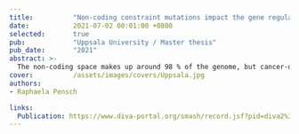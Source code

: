 ```yaml
---
title:          "Non-coding constraint mutations impact the gene regulatory system in osteosarcoma"
date:           2021-07-02 00:01:00 +0800
selected:       true
pub:            "Uppsala University / Master thesis"
pub_date:       "2021"
abstract: >-
  The non-coding space makes up around 98 % of the genome, but cancer-driving mutations have so far mostly been discovered in protein-coding regions. The majority of somatic non-coding mutations are neutral passenger mutations and identifying non-coding mutations with driving roles in cancer poses a challenge. In this work, evolutionary constraint was used to explore the non-coding space in human osteosarcoma to improve our understanding of how evolutionary constraint can be applied to identify non-coding driver mutations in cancer and describe the unknown role of non-coding mutations in osteosarcoma.
cover:          /assets/images/covers/Uppsala.jpg
authors:
- Raphaela Pensch

links:
  Publication: https://www.diva-portal.org/smash/record.jsf?pid=diva2%3A1576816&dswid=2607
---
```





